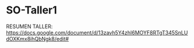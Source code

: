 # SO-Taller1


RESUMEN TALLER: https://docs.google.com/document/d/13zavh5Y4zhI6MOYF8RTgT345SnLUdOXKmx8ihQbNgk8/edit#

